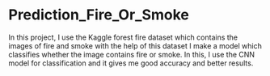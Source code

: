 # Prediction_Fire_Or_Smoke
In this project, I use the Kaggle forest fire dataset which contains the images of fire and smoke with the help of this dataset I make a model which classifies whether the image contains fire or smoke. In this, I use the CNN model for classification and it gives me good accuracy and better results.
